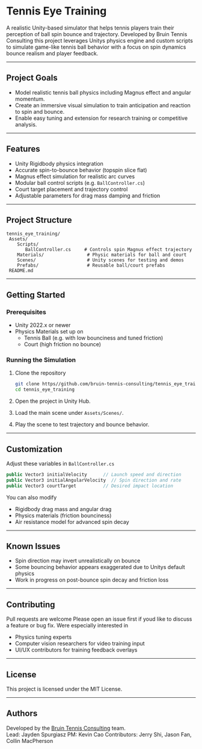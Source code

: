 #  Tennis Eye Training

A realistic Unity-based simulator that helps tennis players train their perception of ball spin bounce and trajectory. Developed by Bruin Tennis Consulting this project leverages Unitys physics engine and custom scripts to simulate game-like tennis ball behavior with a focus on spin dynamics bounce realism and player feedback.

---

##  Project Goals

- Model realistic tennis ball physics including Magnus effect and angular momentum.
- Create an immersive visual simulation to train anticipation and reaction to spin and bounce.
- Enable easy tuning and extension for research training or competitive analysis.

---

##  Features

-  Unity Rigidbody physics integration  
-  Accurate spin-to-bounce behavior (topspin slice flat)
-  Magnus effect simulation for realistic arc curves  
-  Modular ball control scripts (e.g. `BallController.cs`)  
-  Court target placement and trajectory control  
-  Adjustable parameters for drag mass damping and friction

---

##  Project Structure

```
tennis_eye_training/
 Assets/
    Scripts/
       BallController.cs     # Controls spin Magnus effect trajectory
    Materials/                # Physic materials for ball and court
    Scenes/                   # Unity scenes for testing and demos
    Prefabs/                  # Reusable ball/court prefabs
 README.md
```

---

##  Getting Started

### Prerequisites

- Unity 2022.x or newer
- Physics Materials set up on
  - Tennis Ball (e.g. with low bounciness and tuned friction)
  - Court (high friction no bounce)

### Running the Simulation

1. Clone the repository

   ```bash
   git clone https//github.com/bruin-tennis-consulting/tennis_eye_training.git
   cd tennis_eye_training
   ```

2. Open the project in Unity Hub.

3. Load the main scene under `Assets/Scenes/`.

4. Play the scene to test trajectory and bounce behavior.

---

##  Customization

Adjust these variables in `BallController.cs`

```csharp
public Vector3 initialVelocity      // Launch speed and direction
public Vector3 initialAngularVelocity  // Spin direction and rate
public Vector3 courtTarget          // Desired impact location
```

You can also modify

- Rigidbody drag mass and angular drag
- Physics materials (friction bounciness)
- Air resistance model for advanced spin decay

---

##  Known Issues

- Spin direction may invert unrealistically on bounce  
- Some bouncing behavior appears exaggerated due to Unitys default physics  
- Work in progress on post-bounce spin decay and friction loss

---

##  Contributing

Pull requests are welcome Please open an issue first if youd like to discuss a feature or bug fix. Were especially interested in

- Physics tuning experts
- Computer vision researchers for video training input
- UI/UX contributors for training feedback overlays

---

##  License

This project is licensed under the MIT License.

---

##  Authors

Developed by the [Bruin Tennis Consulting](https//github.com/bruin-tennis-consulting) team.  
Lead: Jayden Spurgiasz
PM: Kevin Cao
Contributors: Jerry Shi, Jason Fan, Collin MacPherson
